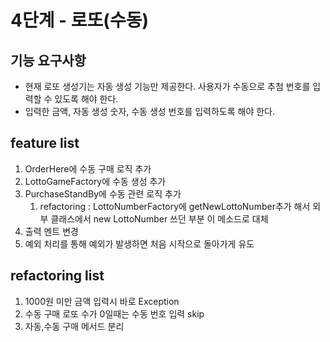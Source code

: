 # 4단계 - 로또(수동)
## 기능 요구사항
* 현재 로또 생성기는 자동 생성 기능만 제공한다. 사용자가 수동으로 추첨 번호를 입력할 수 있도록 해야 한다.
* 입력한 금액, 자동 생성 숫자, 수동 생성 번호를 입력하도록 해야 한다.

## feature list
1. OrderHere에 수동 구매 로직 추가
2. LottoGameFactory에 수동 생성 추가
3. PurchaseStandBy에 수동 관련 로직 추가
    1. refactoring : LottoNumberFactory에 getNewLottoNumber추가 해서 외부 클래스에서 new LottoNumber 쓰던 부분 이 메소드로 대체
4. 출력 멘트 변경
5. 예외 처리를 통해 예외가 발생하면 처음 시작으로 돌아가게 유도

## refactoring list
1. 1000원 미만 금액 입력시 바로 Exception
2. 수동 구매 로또 수가 0일때는 수동 번호 입력 skip
3. 자동,수동 구매 메서드 분리